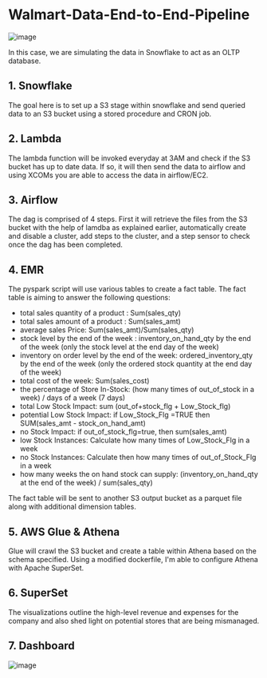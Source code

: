 # Walmart-Data-End-to-End-Pipeline

![image](https://github.com/umergh7/Walmart-Data-End-to-End-Pipeline/assets/117035545/2cea6f5a-3cc8-400f-bd9e-3d213e240522)

In this case, we are simulating the data in Snowflake to act as an OLTP database. 

## 1. Snowflake
The goal here is to set up a S3 stage within snowflake and send queried data to an S3 bucket using a stored procedure and CRON job.

## 2. Lambda
The lambda function will be invoked everyday at 3AM and check if the S3 bucket has up to date data. If so, it will then send the data to airflow and using XCOMs you are able to access the data in airflow/EC2.

## 3. Airflow
The dag is comprised of 4 steps. First it will retrieve the files from the S3 bucket with the help of lamdba as explained earlier, automatically create and disable a cluster, add steps to the cluster, and a step sensor to check once the dag has been completed.

## 4. EMR
The pyspark script will use various tables to create a fact table. The fact table is aiming to answer the following questions:

* total sales quantity of a product : Sum(sales_qty)
* total sales amount of a product : Sum(sales_amt)
* average sales Price: Sum(sales_amt)/Sum(sales_qty)
* stock level by the end of the week : inventory_on_hand_qty by the end of the week (only the stock level at the end day of the week)
* inventory on order level by the end of the week: ordered_inventory_qty by the end of the week (only the ordered stock quantity at the end day of the week)
* total cost of the week: Sum(sales_cost)
* the percentage of Store In-Stock: (how many times of out_of_stock in a week) / days of a week (7 days)
* total Low Stock Impact: sum (out_of+stock_flg + Low_Stock_flg)
* potential Low Stock Impact: if Low_Stock_Flg =TRUE then SUM(sales_amt - stock_on_hand_amt)
* no Stock Impact: if out_of_stock_flg=true, then sum(sales_amt)
* low Stock Instances: Calculate how many times of Low_Stock_Flg in a week
* no Stock Instances: Calculate then how many times of out_of_Stock_Flg in a week
* how many weeks the on hand stock can supply: (inventory_on_hand_qty at the end of the week) / sum(sales_qty)

The fact table will be sent to another S3 output bucket as a parquet file along with additional dimension tables.

## 5. AWS Glue & Athena
Glue will crawl the S3 bucket and create a table within Athena based on the schema specified. Using a modified dockerfile, I'm able to configure Athena with Apache SuperSet.

## 6. SuperSet
The visualizations outline the high-level revenue and expenses for the company and also shed light on potential stores that are being mismanaged.

## 7. Dashboard
![image](https://github.com/umergh7/Walmart-Data-End-to-End-Pipeline/assets/117035545/83d13282-bfb3-4dcb-8d66-9f7c9c1d839e)




